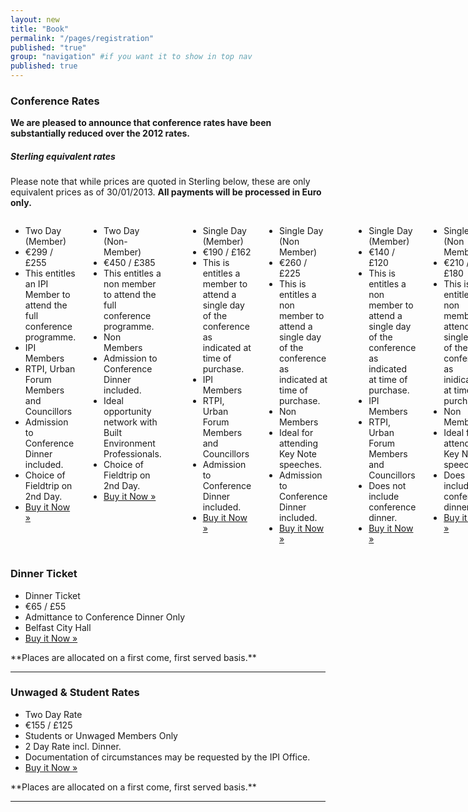 ```yaml
---
layout: new
title: "Book"
permalink: "/pages/registration"
published: "true"
group: "navigation" #if you want it to show in top nav
published: true
---
```


### Conference Rates
<b>We are pleased to announce that conference rates have been substantially reduced over the 2012 rates.</b>

<div class="panel">
      <h5>Sterling equivalent rates</h5>
      <p>Please note that while prices are quoted in Sterling below, these are only equivalent prices as of 30/01/2013. <b>All payments will be processed in Euro only. </b></p>
</div>

<div class="twelve columns">
<div class="six columns">
<ul class="pricing-table">
  <li class="title">Two Day (Member)</li>
  <li class="price">€299 / £255</li>
  <li class="description">This entitles an IPI Member to attend the full conference programme.</li>
  <li class="bullet-item">IPI Members</li> 
  <li class="bullet-item">RTPI, Urban Forum Members and Councillors</li>
  <li class="bullet-item">Admission to Conference Dinner included.</li>
  <li class="bullet-item">Choice of Fieldtrip on 2nd Day.</li>
  <li class="cta-button"><a class="button radius success" href="http://www.romancart.com/cart.asp?storeid=34538&amp;itemcode=CONF2DM">Buy it Now &raquo;</a>
  </li>
</ul>

</div>

<div class="six columns">
<ul class="pricing-table">
  <li class="title">Two Day (Non-Member)</li>
  <li class="price">€450 / £385</li>
  <li class="description">This entitles a non member to attend the full conference programme.</li>
  <li class="bullet-item">Non Members</li>
  <li class="bullet-item">Admission to Conference Dinner included.</li>
  <li class="bullet-item">Ideal opportunity network with Built Environment Professionals.</li>
  <li class="bullet-item">Choice of Fieldtrip on 2nd Day.</li>
  <li class="cta-button"><a class="button radius alert" href="http://www.romancart.com/cart.asp?storeid=34538&amp;itemcode=CONF2DNM">Buy it Now &raquo;</a>
  </li>
</ul>
</div> 

<hr />

<div class="six columns">
<ul class="pricing-table">
  <li class="title">Single Day (Member)</li>
  <li class="price">€190 / £162</li>
<li class="description">This is entitles a member to attend a single day of the conference as indicated at time of purchase.</li>
  <li class="bullet-item">IPI Members</li> 
  <li class="bullet-item">RTPI, Urban Forum Members and Councillors</li>
  <li class="bullet-item">Admission to Conference Dinner included.</li>
  <li class="cta-button"><a class="button radius" href="http://www.romancart.com/cart.asp?storeid=34538&amp;itemcode=CONF1DM">Buy it Now &raquo;</a>
  </li>
</ul>
</div>

<div class="six columns">
<ul class="pricing-table">
  <li class="title">Single Day (Non Member)</li>
  <li class="price">€260 / £225</li>
  <li class="description">This is entitles a non member to attend a single day of the conference as indicated at time of purchase.</li>
  <li class="bullet-item">Non Members</li>
	<li class="bullet-item">Ideal for attending Key Note speeches.</li>
  <li class="bullet-item">Admission to Conference Dinner included.</li>
  <li class="cta-button"><a class="button radius alert" href="http://www.romancart.com/cart.asp?storeid=34538&amp;itemcode=CONF1DNM">Buy it Now &raquo;</a>
  </li>
</ul>
</div>
<hr />

<div class="six columns">
<ul class="pricing-table">
  <li class="title">Single Day (Member)</li>
  <li class="price">€140 / £120</li>
<li class="description">This is entitles a non member to attend a single day of the conference as indicated at time of purchase.</li>
  <li class="bullet-item">IPI Members</li> 
  <li class="bullet-item">RTPI, Urban Forum Members and Councillors</li>
  <li class="bullet-item">Does not include conference dinner.</li>
  <li class="cta-button"><a class="button radius" href="http://www.romancart.com/cart.asp?storeid=34538&amp;itemcode=CONF1M">Buy it Now &raquo;</a>
  </li>
</ul>
</div>
<div class="six columns">
<ul class="pricing-table">
  <li class="title">Single Day (Non Member)</li>
  <li class="price">€210 / £180</li>
  <li class="description">This is entitles a non member to attend a single day of the conference as inidicated at time of purchase.</li>
  <li class="bullet-item">Non Members</li>
<li class="bullet-item">Ideal for attending Key Note speeches.</li>
  <li class="bullet-item">Does not include conference dinner.</li>
  <li class="cta-button"><a class="button radius alert" href="http://www.romancart.com/cart.asp?storeid=34538&amp;itemcode=CONF1NM">Buy it Now &raquo;</a>
  </li>
</ul>
</div>
<hr/>
</div>

### Dinner Ticket


<ul class="pricing-table">
  <li class="title">Dinner Ticket</li>
  <li class="price">€65 / £55</li>
  <li class="description">Admittance to Conference Dinner Only</li>
  <li class="bullet-item">Belfast City Hall</li>
  <li class="cta-button"><a class="button radius success" href="http://www.romancart.com/cart.asp?storeid=34538&amp;itemcode=CONFDIN">Buy it Now &raquo;</a>
  </li>
</ul>
**Places are allocated on a first come, first served basis.**
<hr/>

### Unwaged &amp; Student Rates

<ul class="pricing-table">
  <li class="title">Two Day Rate</li>
  <li class="price">€155 / £125</li>
  <li class="description">Students or Unwaged Members Only</li>
  <li class="bullet-item">2 Day Rate incl. Dinner.</li>
  <li class="bullet-item">Documentation of circumstances may be requested by the IPI Office.</li>
  <li class="cta-button"><a class="button radius alert" href="http://www.romancart.com/cart.asp?storeid=34538&amp;itemcode=CONF2DSW">Buy it Now &raquo;</a>
  </li>
</ul>
**Places are allocated on a first come, first served basis.**
<hr/>